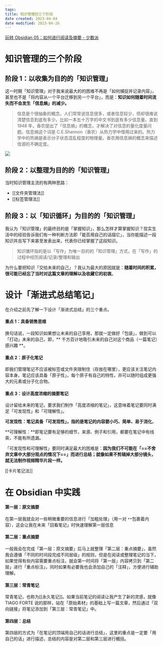 ```yaml
---
tags:
title: 知识管理的三个阶段
date created: 2023-04-04
date modified: 2023-04-26
---
```


[玩转 Obsidian 05：如何进行阅读及摘要 - 少数派](https://sspai.com/post/68492)

# 知识管理的三个阶段

## 阶段 1：以收集为目的的「知识管理」

这一时期「知识管理」对于我来说最大的的困难不再是「如何捕捉并记录内容」，甚至也不是「将内容从一个平台迁移到另一个平台」，而是：**知识如何随着时间流失而不会发生「信息熵」的减少。**

> 信息是个很抽象的概念。人们常常说信息很多，或者信息较少，但却很难说清楚信息到底有多少。比如一本五十万字的中文书到底有多少信息量。直到 1948 年，香农提出了「信息熵」的概念，才解决了对信息的量化度量问题。信息熵这个词是 C.E.Shannon（香农）从热力学中借用过来的。热力学中的热熵是表示分子状态混乱程度的物理量。香农用信息熵的概念来描述信源的不确定度。

![](https://i.loli.net/2021/11/20/SpzUW3PuiFg75Nj.png)

## 阶段 2：以整理为目的的「知识管理」

当时知识管理主流的有两种思路：

- [[文件夹管理法]]
- [[标签管理法]]

## 阶段 3：以「知识循环」为目的的「知识管理」

我认为「知识管理」的最终目的是「掌握知识」，那么怎样才算掌握知识？现实生活中的经验告诉我们有一种判断方法即「能否用自己的话描它」，当你能描述一段知识并且写下来甚至发表出来，代表你已经掌握了这段知识。

> 知识循环指的是以「写作」为唯一目的的「知识管理」方式，在「写作」的过程中经历阅读/记录/整理和输出

为什么要把知识「交给未来的自己」？我认为最大的原因就是：**随着时间的积累，很可能已经忘了当时对这篇文章的理解以及收藏它的初衷**。

# 设计「渐进式总结笔记」

在介绍之前先了解一下设计「渐进式总结」的三个重点。

#### 重点 1：具备销售思维

换句话说，一段知识如果想让未来的自己享用，那就一定做好「包装」，做到可以「打动」未来的自己，即，** 千方百计地吸引未来的自己对这个商品（一篇笔记）感兴趣 **。

#### 重点 2：原子化笔记

即我们管理笔记不应该被标签或文件夹限制住（存放在哪里），更应该关注笔记内容本身。笔记应该具备「原子性」，每个原子有自己的特性，并可以随时组成更强大的元素或分子化合物。

#### 重点 3：设计高度浓缩的摘要笔记

设计留给未来的笔记，要求我们制作「高度浓缩的笔记」，这意味着笔记要同时满足「可发现性」和「可理解性」。

**可发现性：**笔记具备「可发现性」，指的是笔记的内容要**小巧、简单、易于消化**。

**可理解性：**即笔记要有足够的细节，来源、例子和引用，都要在笔记中有线索，不能有所遗漏。

「可发现性和可理解性」要同时满足最大的困难是：**因为我们不可能在「==不舍弃文章中大部分观点的情况下==」而进行总结；就像如果不剪辑掉大部分镜头，就无法制作视频精华片段一样。**

[[卡片笔记法]]

# 在 Obsidian 中实践

#### 第一层：原文摘要

在第一层我就会对一些稍微重要的信息进行「加粗处理」（用一对 `**`包裹着内容），这会让我在未来「回看笔记」时快速理解第一层信息

#### 第二层：重点摘要

一般我会在完成「第一层：原文摘要」后马上就整理「第二层：重点摘要」，虽然我会遵循「不同的时间段完成不同层级」的规则，但是在阅读或整理笔记的当下，如果觉得有些内容需要重点标注，就会第一时间将「第一层」内容拷贝到「第二层」进行「重点标注」，同时如果有必要我也会添加自己的「注释」，方便进行辅助理解。

#### 第三层：常青笔记

常青笔记，也称为[[永久笔记]]。如果当前笔记的阅读让我产生了新的灵感，就像 TIAGO FORTE 说的那样，站在「原始素材」的基础上写一篇文章，然后通过「双向链接」将笔记添加到「第三层：常青笔记」中。

#### 第四层：总结

第四层的方式为「在笔记的顶端用自己的话进行总结」，这里的重点是一定要「用自己的话」进行描述，总结的内容是对第二层和第三层进行概括。
